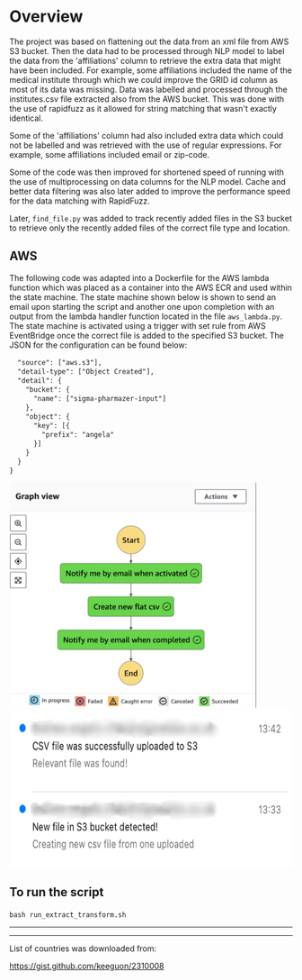 # Overview

The project was based on flattening out the data from an xml file from AWS S3 bucket. Then the data had to be processed through NLP model to label the data from the 'affiliations' column to retrieve the extra data that might have been included. For example, some affiliations included the name of the medical institute through which we could improve the GRID id column as most of its data was missing. Data was labelled and processed through the institutes.csv file extracted also from the AWS bucket. This was done with the use of rapidfuzz as it allowed for string matching that wasn't exactly identical.

Some of the 'affiliations' column had also included extra data which could not be labelled and was retrieved with the use of regular expressions. For example, some affiliations included email or zip-code.

Some of the code was then improved for shortened speed of running with the use of multiprocessing on data columns for the NLP model. Cache and better data filtering was also later added to improve the performance speed for the data matching with RapidFuzz.

Later, `find_file.py` was added to track recently added files in the S3 bucket to retrieve only the recently added files of the correct file type and location.

## AWS

The following code was adapted into a Dockerfile for the AWS lambda function which was placed as a container into the AWS ECR and used within the state machine. The state machine shown below is shown to send an email upon starting the script and another one upon completion with an output from the lambda handler function located in the file `aws_lambda.py`. The state machine is activated using a trigger with set rule from AWS EventBridge once the correct file is added to the specified S3 bucket. The JSON for the configuration can be found below:

```{
  "source": ["aws.s3"],
  "detail-type": ["Object Created"],
  "detail": {
    "bucket": {
      "name": ["sigma-pharmazer-input"]
    },
    "object": {
      "key": [{
        "prefix": "angela"
      }]
    }
  }
}
```

<img src="https://github.com/angelikavilde/NLP-project/blob/main/screenshots/Screenshot%202023-08-23%20at%2013.49.09.png" width="440" height="400" alt="State machine on AWS showing an email upon the start of the machine and end with a lambda function that runs the pipeline">


<img src="https://github.com/angelikavilde/NLP-project/blob/main/screenshots/Screenshot%202023-08-23%20at%2013.50.07.jpg" width="520" height="280" alt="Emails received from the state machine">

## To run the script

`bash run_extract_transform.sh`






-----------------------------------------
-----------------------------------------
List of countries was downloaded from:

https://gist.github.com/keeguon/2310008
